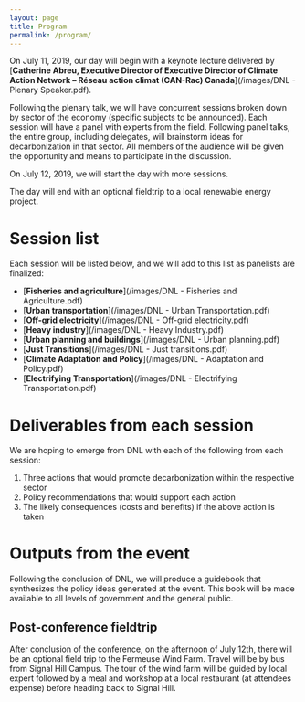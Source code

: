 ```yaml
---
layout: page
title: Program
permalink: /program/
---
```


On July 11, 2019, our day will begin with a keynote lecture delivered by [**Catherine Abreu, Executive Director of Executive Director of Climate Action Network – Réseau action climat (CAN-Rac) Canada**](/images/DNL - Plenary Speaker.pdf).

Following the plenary talk, we will have concurrent sessions broken down by sector of the economy (specific subjects to be announced). Each session will have a panel with experts from the field. Following panel talks, the entire group, including delegates, will 
brainstorm ideas for decarbonization in that sector. All members of the audience will be given the opportunity and means to participate in the discussion.

On July 12, 2019, we will start the day with more sessions. 

The day will end with an optional fieldtrip to a local renewable energy project.

# Session list

Each session will be listed below, and we will add to this list as panelists are finalized:

- [**Fisheries and agriculture**](/images/DNL - Fisheries and Agriculture.pdf)
- [**Urban transportation**](/images/DNL - Urban Transportation.pdf)
- [**Off-grid electricity**](/images/DNL - Off-grid electricity.pdf)
- [**Heavy industry**](/images/DNL - Heavy Industry.pdf)
- [**Urban planning and buildings**](/images/DNL - Urban planning.pdf)
- [**Just Transitions**](/images/DNL - Just transitions.pdf)
- [**Climate Adaptation and Policy**](/images/DNL - Adaptation and Policy.pdf)
- [**Electrifying Transportation**](/images/DNL - Electrifying Transportation.pdf)

# Deliverables from each session

We are hoping to emerge from DNL with each of the following from each session:

1.	Three actions that would promote decarbonization within the respective sector
2.	Policy recommendations that would support each action
3.	The likely consequences (costs and benefits) if the above action is taken

# Outputs from the event

Following the conclusion of DNL, we will produce a guidebook that synthesizes the policy ideas generated at the event. This book will be made available to all levels of government and the general public.

## Post-conference fieldtrip

After conclusion of the conference, on the afternoon of July 12th, there will be an optional field trip to the Fermeuse Wind Farm. Travel will be by bus from Signal Hill Campus. The tour of the wind farm will be guided by local expert followed by a meal and workshop at a local restaurant (at attendees expense) before heading back to Signal Hill.
